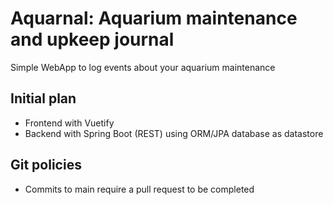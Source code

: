 # Aquarnal: Aquarium maintenance and upkeep journal
Simple WebApp to log events about your aquarium maintenance

## Initial plan

- Frontend with Vuetify
- Backend with Spring Boot (REST) using ORM/JPA database as datastore

## Git policies

- Commits to main require a pull request to be completed

